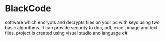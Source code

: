 # BlackCode
software which encrypts and decrypts files on your pc with keys using two basic algorithms.
It can provide security to doc, pdf, excel, image and text files.
project is created using visual studio and language c#.
